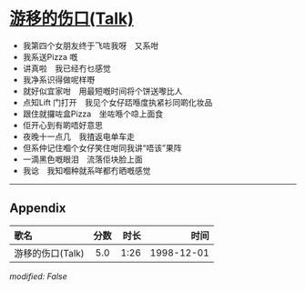 # [游移的伤口(Talk)](https://music.163.com/song?id=67709)

* 我第四个女朋友终于飞咗我呀　又系咁
* 我系送Pizza 嘅
* 讲真啦　我已经冇乜感觉
* 我净系识得做呢样嘢
* 就好似宜家咁　用最短嘅时间将个饼送嚟比人
* 点知Lift 门打开　我见个女仔踎喺度执紧衫同啲化妆品
* 跟住就攞咗盒Pizza　坐咗喺个喼上面食
* 佢开心到有啲唔好意思
* 夜晚十一点几　我揸返电单车走
* 但系仲记住嗰个女仔笑住咁同我讲“唔该”果阵
* 一滴黑色嘅眼泪　流落佢块脸上面
* 我谂　我知嗰种就系咩都冇晒嘅感觉


---

## Appendix

|歌名|分数|时长|时间|
|:---|:---:|---:|---:|
|游移的伤口(Talk)|5.0|1:26|1998-12-01

*modified: False*